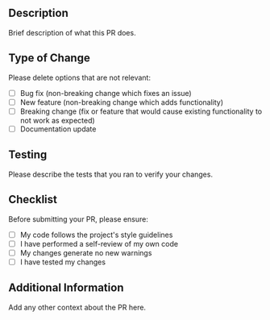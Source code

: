 ## Description

Brief description of what this PR does.

## Type of Change

Please delete options that are not relevant:

- [ ] Bug fix (non-breaking change which fixes an issue)
- [ ] New feature (non-breaking change which adds functionality)
- [ ] Breaking change (fix or feature that would cause existing functionality to not work as expected)
- [ ] Documentation update

## Testing

Please describe the tests that you ran to verify your changes.

## Checklist

Before submitting your PR, please ensure:

- [ ] My code follows the project's style guidelines
- [ ] I have performed a self-review of my own code
- [ ] My changes generate no new warnings
- [ ] I have tested my changes

## Additional Information

Add any other context about the PR here. 
